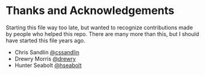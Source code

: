 # Thanks and Acknowledgements

Starting this file way too late, but wanted to recognize contributions made by people who helped this repo. There are many more than this, but I should have started this file years ago.

* Chris Sandlin [@cssandlin](https://github.com/cssandlin)
* Drewry Morris [@drewry](https://github.com/drewry)
* Hunter Seabolt [@hseabolt](https://github.com/hseabolt)
